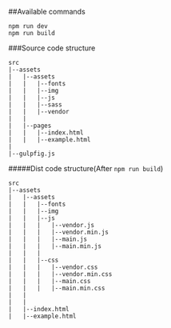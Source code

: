 

##Available commands
```
npm run dev
npm run build
```

###Source code structure
```
src
|--assets
|   |--assets
|   |   |--fonts
|   |   |--img
|   |   |--js
|   |   |--sass
|   |   |--vendor
|   |   
|   |--pages
|   |   |--index.html
|   |   |--example.html
|
|--gulpfig.js
```


#####Dist code structure(After ``npm run build``)
```
src
|--assets
|   |--assets
|   |   |--fonts
|   |   |--img
|   |   |--js
|   |   |   |--vendor.js
|   |   |   |--vendor.min.js
|   |   |   |--main.js
|   |   |   |--main.min.js
|   |   |
|   |   |--css
|   |   |   |--vendor.css
|   |   |   |--vendor.min.css
|   |   |   |--main.css
|   |   |   |--main.min.css
|   |   
|   |
|   |--index.html
|   |--example.html
```

